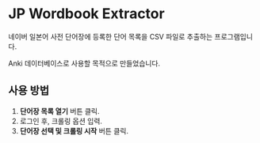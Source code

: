 # JP Wordbook Extractor

네이버 일본어 사전 단어장에 등록한 단어 목록을 CSV 파일로 추출하는 프로그램입니다.

Anki 데이터베이스로 사용할 목적으로 만들었습니다.

## 사용 방법
1. **단어장 목록 열기** 버튼 클릭.
2. 로그인 후, 크롤링 옵션 입력.
3. **단어장 선택 및 크롤링 시작** 버튼 클릭.